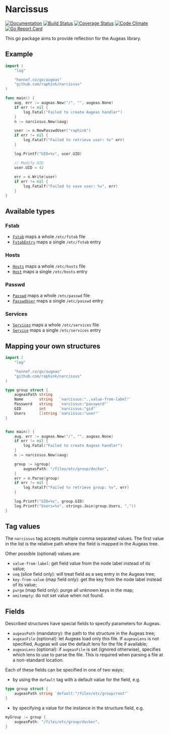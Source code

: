 Narcissus
=========

[![Documentation](https://img.shields.io/badge/godoc-reference-blue.svg)](https://godoc.org/github.com/raphink/narcissus)
[![Build Status](https://img.shields.io/travis/raphink/narcissus/master.svg)](https://travis-ci.org/raphink/narcissus)
[![Coverage Status](https://img.shields.io/coveralls/raphink/narcissus.svg)](https://coveralls.io/r/raphink/narcissus?branch=master)
[![Code Climate](https://img.shields.io/codeclimate/github/raphink/narcissus.svg?maxAge=2592000)](https://codeclimate.com/github/raphink/narcissus/issues)
[![Go Report Card](https://goreportcard.com/badge/github.com/raphink/narcissus)](https://goreportcard.com/report/github.com/raphink/narcissus)

This go package aims to provide reflection for the Augeas library.

## Example

```go
import (
	"log"

	"honnef.co/go/augeas"
	"github.com/raphink/narcissus"
)

func main() {
	aug, err := augeas.New("/", "", augeas.None)
	if err != nil {
		log.Fatal("Failed to create Augeas handler")
	}
	n := narcissus.New(&aug)

	user := n.NewPasswdUser("raphink")
	if err != nil {
		log.Fatalf("Failed to retrieve user: %v" err)
	}

	log.Printf("UID=%v", user.UID)

	// Modify UID
	user.UID = 42
  
	err = n.Write(user)
	if err != nil {
		log.Fatalf("Failed to save user: %v", err)
	}
}
```

## Available types

### Fstab

* [`Fstab`](https://godoc.org/github.com/raphink/narcissus#Fstab) maps a whole `/etc/fstab` file
* [`FstabEntry`](https://godoc.org/github.com/raphink/narcissus#FstabEntry) maps a single `/etc/fstab` entry

### Hosts

* [`Hosts`](https://godoc.org/github.com/raphink/narcissus#Hosts) maps a whole `/etc/hosts` file
* [`Host`](https://godoc.org/github.com/raphink/narcissus#Host) maps a single `/etc/hosts` entry

### Passwd

* [`Passwd`](https://godoc.org/github.com/raphink/narcissus#Passwd) maps a whole `/etc/passwd` file
* [`PasswdUser`](https://godoc.org/github.com/raphink/narcissus#PasswdUser) maps a single `/etc/passwd` entry

### Services

* [`Services`](https://godoc.org/github.com/raphink/narcissus#Services) maps a whole `/etc/services` file
* [`Service`](https://godoc.org/github.com/raphink/narcissus#Service) maps a single `/etc/services` entry


## Mapping your own structures


```go
import (
	"log"

	"honnef.co/go/augeas"
	"github.com/raphink/narcissus"
)

type group struct {
	augeasPath string
	Name       string   `narcissus:".,value-from-label"`
	Password   string   `narcissus:"password"`
	GID        int      `narcissus:"gid"`
	Users      []string `narcissus:"user"`
}


func main() {
	aug, err := augeas.New("/", "", augeas.None)
	if err != nil {
		log.Fatal("Failed to create Augeas handler")
	}
	n := narcissus.New(&aug)

	group := &group{
		augeasPath: "/files/etc/group/docker",
	}
	err = n.Parse(group)
	if err != nil {
		log.Fatalf("Failed to retrieve group: %v", err)
	}

	log.Printf("GID=%v", group.GID)
	log.Printf("Users=%v", strings.Join(group.Users, ","))
}
```


## Tag values

The `narcissus` tag accepts multiple comma separated values. The first value in
the list is the relative path where the field is mapped in the Augeas tree.

Other possible (optional) values are:

* `value-from-label`: get field value from the node label instead of its value;
* `seq` (slice field only): will treat field as a seq entry in the Augeas tree;
* `key-from-value` (map field only): get the key from the node label instead
   of its value;
* `purge` (map field only): purge all unknown keys in the map;
* `omitempty`: do not set value when not found.


## Fields

Described structures have special fields to specify parameters for Augeas.

* `augeasPath` (mandatory): the path to the structure in the Augeas tree;
* `augeasFile` (optional): let Augeas load only this file. If `augeasLens` is
  not specified, Augeas will use the default lens for the file if available;
* `augeasLens` (optional): if `augeasFile` is set (ignored otherwise),
  specifies which lens to use to parse the file. This is required when parsing
  a file at a non-standard location.


Each of these fields can be specified in one of two ways:

* by using the `default` tag with a default value for the field, e.g.

```go
type group struct {
	augeasPath string `default:"/files/etc/group/root"`
}
```

* by specifying a value for the instance in the structure field, e.g.

```go
myGroup := group {
    augeasPath: "/files/etc/group/docker",
}
```
